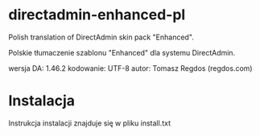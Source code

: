 directadmin-enhanced-pl
=======================

Polish translation of DirectAdmin skin pack "Enhanced".

Polskie tłumaczenie szablonu "Enhanced" dla systemu DirectAdmin.

wersja DA: 1.46.2
kodowanie: UTF-8
autor: Tomasz Regdos (regdos.com)

Instalacja
=======================
Instrukcja instalacji znajduje się w pliku install.txt

